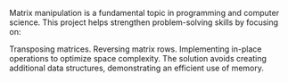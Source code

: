 Matrix manipulation is a fundamental topic in programming and computer science.
 This project helps strengthen problem-solving skills by focusing on:

Transposing matrices.
Reversing matrix rows.
Implementing in-place operations to optimize space complexity.
The solution avoids creating additional data structures, demonstrating an efficient use of memory.
